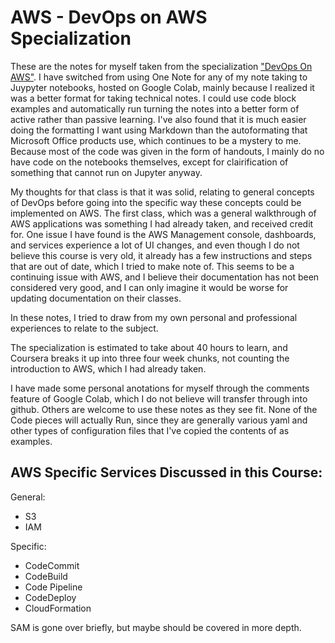 # AWS - DevOps on AWS Specialization

These are the notes for myself taken from the specialization ["DevOps On AWS"](https://www.coursera.org/specializations/aws-devops). I have switched from using One Note for any of my note taking to Juypyter notebooks, hosted on Google Colab, mainly because I realized it was a better format for taking technical notes. I could use code block examples and automatically run turning the notes into a better form of active rather than passive learning. I've also found that it is much easier doing the formatting I want using Markdown than the autoformating that Microsoft Office products use, which continues to be a mystery to me. Because most of the code was given in the form of handouts, I mainly do no have code on the notebooks themselves, except for clairification of something that cannot run on Jupyter anyway.

My thoughts for that class is that it was solid, relating to general concepts of DevOps before going into the specific way these concepts could be implemented on AWS. The first class, which was a general walkthrough of AWS applications was something I had already taken, and received credit for. One issue I have found is the AWS Management console, dashboards, and services experience a lot of UI changes, and even though I do not believe this course is very old, it already has a few instructions and steps that are out of date, which I tried to make note of. This seems to be a continuing issue with AWS, and I believe their documentation has not been considered very good, and I can only imagine it would be worse for updating documentation on their classes.

In these notes, I tried to draw from my own personal and professional experiences to relate to the subject.

The specialization is estimated to take about 40 hours to learn, and Coursera breaks it up into three four week chunks, not counting the introduction to AWS, which I had already taken.

I have made some personal anotations for myself through the comments feature of Google Colab, which I do not believe will transfer through into github. Others are welcome to use these notes as they see fit. None of the Code pieces will actually Run, since they are generally various yaml and other types of configuration files that I've copied the contents of as examples.


## AWS Specific Services Discussed in this Course:

General:

* S3
* IAM

Specific:

* CodeCommit
* CodeBuild
* Code Pipeline
* CodeDeploy
* CloudFormation

SAM is gone over briefly, but maybe should be covered in more depth.
